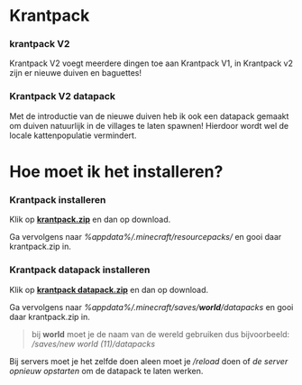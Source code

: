 # Krantpack
### krantpack V2

Krantpack V2 voegt meerdere dingen toe aan Krantpack V1, in Krantpack v2 zijn er nieuwe duiven en baguettes!

### Krantpack V2 datapack
Met de introductie van de nieuwe duiven heb ik ook een datapack gemaakt om duiven natuurlijk in de villages te laten spawnen! Hierdoor wordt wel de locale kattenpopulatie vermindert.

# Hoe moet ik het installeren?
### Krantpack installeren
Klik op [**krantpack.zip**](https://github.com/xxxteuntacion/krantpack/blob/master/krantpack.zip) en dan op download. 

Ga vervolgens naar *%appdata%/.minecraft/resourcepacks/* en gooi daar krantpack.zip in.

### Krantpack datapack installeren
Klik op [**krantpack datapack.zip**](https://github.com/xxxteuntacion/krantpack/blob/master/krantpack%20datapack.zip) en dan op download.

Ga vervolgens naar *%appdata%/.minecraft/saves/**world**/datapacks* en gooi daar krantpack.zip in.

> bij **world** moet je de naam van de wereld gebruiken dus bijvoorbeeld: */saves/new world (11)/datapacks*

Bij servers moet je het zelfde doen aleen moet je */reload* doen of *de server opnieuw opstarten* om de datapack te laten werken.
